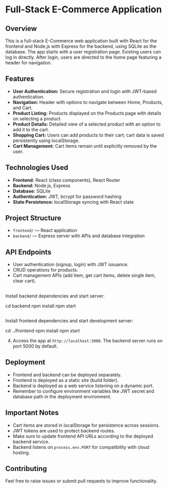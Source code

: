 # Full-Stack E-Commerce Application

## Overview
This is a full-stack E-Commerce web application built with React for the frontend and Node.js with Express for the backend, using SQLite as the database. The app starts with a user registration page. Existing users can log in directly. After login, users are directed to the home page featuring a header for navigation.

## Features
- **User Authentication:** Secure registration and login with JWT-based authentication.
- **Navigation:** Header with options to navigate between Home, Products, and Cart.
- **Product Listing:** Products displayed on the Products page with details on selecting a product.
- **Product Details:** Detailed view of a selected product with an option to add it to the cart.
- **Shopping Cart:** Users can add products to their cart; cart data is saved persistently using localStorage.
- **Cart Management:** Cart items remain until explicitly removed by the user.

## Technologies Used
- **Frontend:** React (class components), React Router
- **Backend:** Node.js, Express
- **Database:** SQLite
- **Authentication:** JWT, bcrypt for password hashing
- **State Persistence:** localStorage syncing with React state

## Project Structure
- `frontend/` — React application
- `backend/` — Express server with APIs and database integration

## API Endpoints
- User authentication (signup, login) with JWT issuance.
- CRUD operations for products.
- Cart management APIs (add item, get cart items, delete single item, clear cart).


##
Install backend dependencies and start server:

cd backend
npm install
npm start
##
Install frontend dependencies and start development server:

cd ../frontend
npm install
npm start


4. Access the app at `http://localhost:3000`. The backend server runs on port 5000 by default.

## Deployment

- Frontend and backend can be deployed separately.
- Frontend is deployed as a static site (build folder).
- Backend is deployed as a web service listening on a dynamic port.
- Remember to configure environment variables like JWT secret and database path in the deployment environment.

## Important Notes

- Cart items are stored in localStorage for persistence across sessions.
- JWT tokens are used to protect backend routes.
- Make sure to update frontend API URLs according to the deployed backend service.
- Backend listens on `process.env.PORT` for compatibility with cloud hosting.

## Contributing

Feel free to raise issues or submit pull requests to improve functionality.


